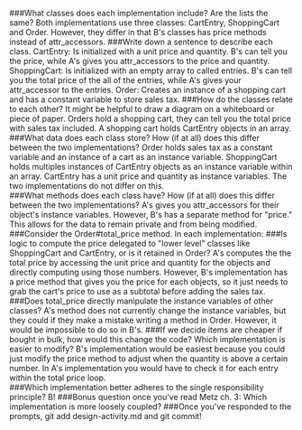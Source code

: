 ###What classes does each implementation include? Are the lists the same?
Both implementations use three classes: CartEntry, ShoppingCart and Order.  However, they differ in that B's classes has price methods instead of attr_accessors.
###Write down a sentence to describe each class.
CartEntry: Is initialized with a unit price and quantity.  B's can tell you the price, while A's gives you attr_accessors to the price and quantity.
ShoppingCart: Is initialized with an empty array to called entries.  B's can tell you the total price of the all of the entries, while A's gives your attr_accessor to the entries.
Order: Creates an instance of a shopping cart and has a constant variable to store sales tax.
###How do the classes relate to each other? It might be helpful to draw a diagram on a whiteboard or piece of paper.
Orders hold a shopping cart, they can tell you the total price with sales tax included.  A shopping cart holds CartEntry objects in an array.
###What data does each class store? How (if at all) does this differ between the two implementations?
Order holds sales tax as a constant variable and an instance of a cart as an instance variable.  ShoppingCart holds multiples instances of CartEntry objects as an instance variable within an array. CartEntry has a unit price and quantity as instance variables. The two implementations do not differ on this.  
###What methods does each class have? How (if at all) does this differ between the two implementations?
A's gives you attr_accessors for their object's instance variables.  However, B's has a separate method for "price." This allows for the data to remain private and from being modified.
###Consider the Order#total_price method. In each implementation:
###Is logic to compute the price delegated to "lower level" classes like ShoppingCart and CartEntry, or is it retained in Order?
A's computes the the total price by accessing the unit price and quantity for the objects and directly computing using those numbers.  However, B's implementation has a price method that gives you the price for each objects, so it just needs to grab the cart's price to use as a subtotal before adding the sales tax.  
###Does total_price directly manipulate the instance variables of other classes?
A's method does not currently change the instance variables, but they could if they make a mistake writing a method in Order. However, it would be impossible to do so in B's.
###If we decide items are cheaper if bought in bulk, how would this change the code? Which implementation is easier to modify?
B's implementation would be easiest because you could just modify the price method to adjust when the quantity is above a certain number.  In A's implementation you would have to check it for each entry within the total price loop.  
###Which implementation better adheres to the single responsibility principle?
B!
###Bonus question once you've read Metz ch. 3: Which implementation is more loosely coupled?
###Once you've responded to the prompts, git add design-activity.md and git commit!
